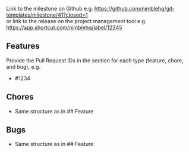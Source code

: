 Link to the milestone on Github e.g. https://github.com/nimblehq/git-templates/milestone/41?closed=1  
or link to the release on the project management tool e.g. https://app.shortcut.com/nimblehq/label/12345

## Features
Provide the Pull Request IDs in the section for each type (feature, chore, and bug), e.g.
- #1234

## Chores
- Same structure as in  ## Feature

## Bugs
- Same structure as in  ## Feature
